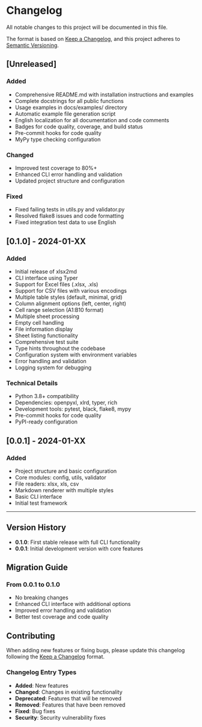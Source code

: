 # Changelog

All notable changes to this project will be documented in this file.

The format is based on [Keep a Changelog](https://keepachangelog.com/en/1.0.0/),
and this project adheres to [Semantic Versioning](https://semver.org/spec/v2.0.0.html).

## [Unreleased]

### Added
- Comprehensive README.md with installation instructions and examples
- Complete docstrings for all public functions
- Usage examples in docs/examples/ directory
- Automatic example file generation script
- English localization for all documentation and code comments
- Badges for code quality, coverage, and build status
- Pre-commit hooks for code quality
- MyPy type checking configuration

### Changed
- Improved test coverage to 80%+
- Enhanced CLI error handling and validation
- Updated project structure and configuration

### Fixed
- Fixed failing tests in utils.py and validator.py
- Resolved flake8 issues and code formatting
- Fixed integration test data to use English

## [0.1.0] - 2024-01-XX

### Added
- Initial release of xlsx2md
- CLI interface using Typer
- Support for Excel files (.xlsx, .xls)
- Support for CSV files with various encodings
- Multiple table styles (default, minimal, grid)
- Column alignment options (left, center, right)
- Cell range selection (A1:B10 format)
- Multiple sheet processing
- Empty cell handling
- File information display
- Sheet listing functionality
- Comprehensive test suite
- Type hints throughout the codebase
- Configuration system with environment variables
- Error handling and validation
- Logging system for debugging

### Technical Details
- Python 3.8+ compatibility
- Dependencies: openpyxl, xlrd, typer, rich
- Development tools: pytest, black, flake8, mypy
- Pre-commit hooks for code quality
- PyPI-ready configuration

## [0.0.1] - 2024-01-XX

### Added
- Project structure and basic configuration
- Core modules: config, utils, validator
- File readers: xlsx, xls, csv
- Markdown renderer with multiple styles
- Basic CLI interface
- Initial test framework

---

## Version History

- **0.1.0**: First stable release with full CLI functionality
- **0.0.1**: Initial development version with core features

## Migration Guide

### From 0.0.1 to 0.1.0
- No breaking changes
- Enhanced CLI interface with additional options
- Improved error handling and validation
- Better test coverage and code quality

## Contributing

When adding new features or fixing bugs, please update this changelog following the [Keep a Changelog](https://keepachangelog.com/en/1.0.0/) format.

### Changelog Entry Types
- **Added**: New features
- **Changed**: Changes in existing functionality
- **Deprecated**: Features that will be removed
- **Removed**: Features that have been removed
- **Fixed**: Bug fixes
- **Security**: Security vulnerability fixes
